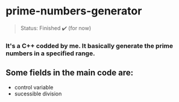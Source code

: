 
<h1>prime-numbers-generator</h1>

> Status: Finished ✔️ (for now)

### It's a C++ codded by me. It basically generate the prime numbers in a specified range.

## Some fields in the main code are:
+ control variable
+ sucessible division
